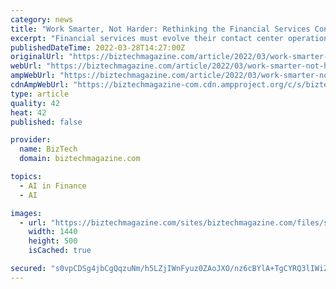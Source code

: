 ```yaml
---
category: news
title: "Work Smarter, Not Harder: Rethinking the Financial Services Contact Center"
excerpt: "Financial services must evolve their contact center operations to keep pace with customer expectations. Here’s how."
publishedDateTime: 2022-03-28T14:27:00Z
originalUrl: "https://biztechmagazine.com/article/2022/03/work-smarter-not-harder-rethinking-financial-services-contact-center"
webUrl: "https://biztechmagazine.com/article/2022/03/work-smarter-not-harder-rethinking-financial-services-contact-center"
ampWebUrl: "https://biztechmagazine.com/article/2022/03/work-smarter-not-harder-rethinking-financial-services-contact-center?amp"
cdnAmpWebUrl: "https://biztechmagazine-com.cdn.ampproject.org/c/s/biztechmagazine.com/article/2022/03/work-smarter-not-harder-rethinking-financial-services-contact-center?amp"
type: article
quality: 42
heat: 42
published: false

provider:
  name: BizTech
  domain: biztechmagazine.com

topics:
  - AI in Finance
  - AI

images:
  - url: "https://biztechmagazine.com/sites/biztechmagazine.com/files/styles/cdw_hero/public/articles/202203/GettyImages-1329397938.jpg?itok=Yzv6EBb0"
    width: 1440
    height: 500
    isCached: true

secured: "s0vpCDSg4jbCgQqzuNm/h5LZjIWnFyuz0ZAoJXO/nz6cBYlA+TgCYRQ3lIWiZZaS85ERlUTCeb2vt//taugizTME2DUdsjml8e2yazW0G4u/+YOpVJTDy/4Zusko4tbTn/nD6g7r+YK0SyskY6BIeE+PkQNsjT+SE/96mnEaMGhijcNwz0N+5mGsDoFVmokSbrq2yTRp/rKqLzFR9M/Fb1LBOnBoeLQ9D8umQPfkIh2UFV23l5WhRI+oIfkePHKwiKHKykMuFpFX09oR1kv/9gI62DScbpIg6kIGS6g6hILWuxPUKlFdsCSxdd4YRdvkj2AlA1VNZpeDITrXH7Hntrw9lvnAgBxMr80qwdfNfmA=;k9/7cBnEmNX2f0F6g+1Ybw=="
---
```


